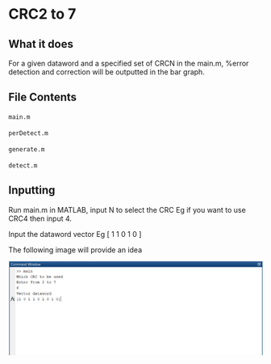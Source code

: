 # CRC2 to 7 

What it does
---

For a given dataword and a specified set of CRCN in the main.m, %error detection and correction will be outputted in the bar graph.

File Contents
---

```
main.m

perDetect.m

generate.m

detect.m
```

Inputting
---
Run main.m in MATLAB, input N to select the CRC Eg if you want to use CRC4 then input 4. 

Input the dataword vector Eg [ 1 1 0 1 0 ]

The following image will provide an idea

<img src="images/input.PNG">
